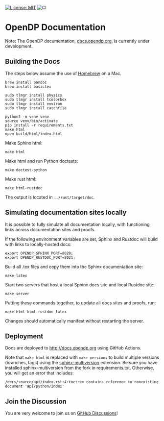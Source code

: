 [![License: MIT](https://img.shields.io/badge/License-MIT-yellow.svg)](https://opensource.org/licenses/MIT)
![CI](https://github.com/opendp/opendp-documentation/actions/workflows/main.yml/badge.svg)

# OpenDP Documentation

Note: The OpenDP documentation, [docs.opendp.org](https://docs.opendp.org), is currently under development.

## Building the Docs

The steps below assume the use of [Homebrew] on a Mac.

[Homebrew]: https://brew.sh

```shell
brew install pandoc
brew install basictex

sudo tlmgr install physics
sudo tlmgr install tcolorbox
sudo tlmgr install environ
sudo tlmgr install catchfile

python3 -m venv venv
source venv/bin/activate
pip install -r requirements.txt
make html
open build/html/index.html
```

Make Sphinx html:
```shell
make html
```

Make html and run Python doctests:
```shell
make doctest-python
```

Make rust html:
```shell
make html-rustdoc
```
The output is located in `../rust/target/doc`.

## Simulating documentation sites locally
It is possible to fully simulate all documentation locally, 
with functioning links across documentation sites and proofs.

If the following environment variables are set, Sphinx and Rustdoc will build with links to locally-hosted docs:
```shell
export OPENDP_SPHINX_PORT=8020;
export OPENDP_RUSTDOC_PORT=8021;
```

Build all .tex files and copy them into the Sphinx documentation site:
```shell
make latex
```

Start two servers that host a local Sphinx docs site and local Rustdoc site:
```shell
make server
```

Putting these commands together, to update all docs sites and proofs, run:
```shell
make html html-rustdoc latex
```
Changes should automatically manifest without restarting the server.

## Deployment

Docs are deployed to http://docs.opendp.org using GitHub Actions.

Note that `make html` is replaced with `make versions` to build multiple versions (branches, tags) using the [sphinx-multiversion][] extension.
Be sure you have installed sphinx-multiversion from the fork in requirements.txt. 
Otherwise, you will get an error that includes: 

    /docs/source/api/index.rst:4:toctree contains reference to nonexisting document 'api/python/index'


[sphinx-multiversion]: https://holzhaus.github.io/sphinx-multiversion/

## Join the Discussion

You are very welcome to join us on [GitHub Discussions][]!

[GitHub Discussions]: https://github.com/opendp/opendp/discussions
